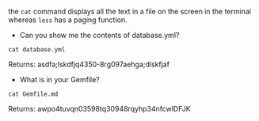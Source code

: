 the `cat` command displays all the text in a file on the screen in the terminal whereas `less` has a paging function.

- Can you show me the contents of database.yml?

`cat database.yml`

Returns: asdfa;lskdfjq4350-8rg097aehga;dlskfjaf

- What is in your Gemfile?

`cat Gemfile.md`

Returns: awpo4tuvqn03598tq30948rqyhp34nfcwlDFJK




